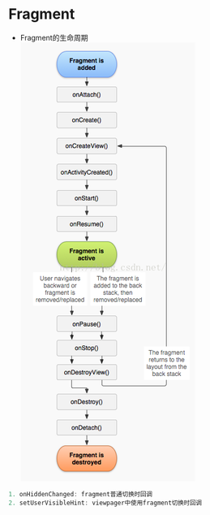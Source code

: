 
# Fragment

* Fragment的生命周期
![fragment的生命周期](https://github.com/AndBird/MyNote/blob/master/android/img/fragment%E7%94%9F%E5%91%BD%E5%91%A8%E6%9C%9F.png)

```Java
1. onHiddenChanged: fragment普通切换时回调
2. setUserVisibleHint: viewpager中使用fragment切换时回调
```
